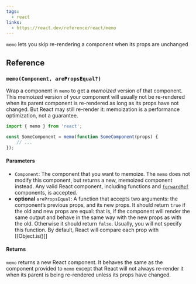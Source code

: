 ```yaml
---
tags:
  - react
links:
  - https://react.dev/reference/react/memo
---
```

`memo` lets you skip re-rendering a component when its props are unchanged

## Reference 
### `memo(Component, arePropsEqual?)`

Wrap a component in `memo` to get a _memoized_ version of that component. This memoized version of your component will usually not be re-rendered when its parent component is re-rendered as long as its props have not changed. But React may still re-render it: memoization is a performance optimization, not a guarantee.

```jsx
import { memo } from 'react';

const SomeComponent = memo(function SomeComponent(props) {  
	// ...
});
```
#### Parameters
- `Component`: The component that you want to memoize. The `memo` does not modify this component, but returns a new, memoized component instead. Any valid React component, including functions and [`forwardRef`](https://react.dev/reference/react/forwardRef) components, is accepted.
- **optional** `arePropsEqual`: A function that accepts two arguments: the component’s previous props, and its new props. It should return `true` if the old and new props are equal: that is, if the component will render the same output and behave in the same way with the new props as with the old. Otherwise it should return `false`. Usually, you will not specify this function. By default, React will compare each prop with [[Object.is()]]

#### Returns

`memo` returns a new React component. It behaves the same as the component provided to `memo` except that React will not always re-render it when its parent is being re-rendered unless its props have changed.